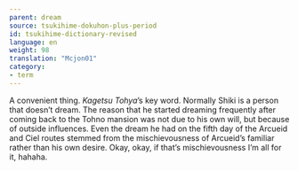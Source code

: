 ```yaml
---
parent: dream
source: tsukihime-dokuhon-plus-period
id: tsukihime-dictionary-revised
language: en
weight: 98
translation: "Mcjon01"
category:
- term
---
```


A convenient thing.
*Kagetsu Tohya*’s key word. Normally Shiki is a person that doesn’t dream. The reason that he started dreaming frequently after coming back to the Tohno mansion was not due to his own will, but because of outside influences. Even the dream he had on the fifth day of the Arcueid and Ciel routes stemmed from the mischievousness of Arcueid’s familiar rather than his own desire. Okay, okay, if that’s mischievousness I’m all for it, hahaha.
